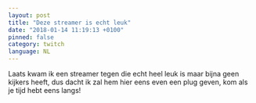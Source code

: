 ```yaml
---
layout: post
title: "Deze streamer is echt leuk"
date: "2018-01-14 11:19:13 +0100"
pinned: false
category: twitch
language: NL
---
```


Laats kwam ik een streamer tegen die echt heel leuk is maar bijna geen kijkers heeft, dus dacht ik zal hem hier eens even een plug geven, kom als je tijd hebt eens langs!

<!-- Add a placeholder for the Twitch embed -->
<div id="twitch-embed"></div>

<!-- Load the Twitch embed script -->
<script src="https://embed.twitch.tv/embed/v1.js"></script>

<!-- Create a Twitch.Embed object that will render within the "twitch-embed" root element. -->
<script type="text/javascript">
  new Twitch.Embed("twitch-embed", {
    width: 740,
    height: 480,
    channel: "yellowvarik",
    layout: "video",
    autoplay: false
  });
</script>
